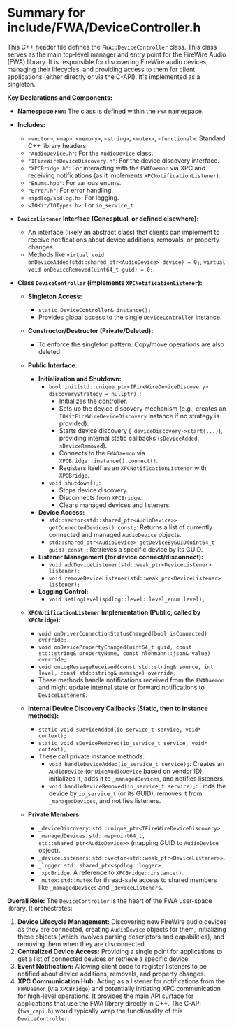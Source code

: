# Summary for include/FWA/DeviceController.h

This C++ header file defines the `FWA::DeviceController` class. This class serves as the main top-level manager and entry point for the FireWire Audio (FWA) library. It is responsible for discovering FireWire audio devices, managing their lifecycles, and providing access to them for client applications (either directly or via the C-API). It's implemented as a singleton.

**Key Declarations and Components:**

-   **Namespace `FWA`:** The class is defined within the `FWA` namespace.

-   **Includes:**
    -   `<vector>`, `<map>`, `<memory>`, `<string>`, `<mutex>`, `<functional>`: Standard C++ library headers.
    -   `"AudioDevice.h"`: For the `AudioDevice` class.
    -   `"IFireWireDeviceDiscovery.h"`: For the device discovery interface.
    -   `"XPCBridge.h"`: For interacting with the `FWADaemon` via XPC and receiving notifications (as it implements `XPCNotificationListener`).
    -   `"Enums.hpp"`: For various enums.
    -   `"Error.h"`: For error handling.
    -   `<spdlog/spdlog.h>`: For logging.
    -   `<IOKit/IOTypes.h>`: For `io_service_t`.

-   **`DeviceListener` Interface (Conceptual, or defined elsewhere):**
    -   An interface (likely an abstract class) that clients can implement to receive notifications about device additions, removals, or property changes.
    -   Methods like `virtual void onDeviceAdded(std::shared_ptr<AudioDevice> device) = 0;`, `virtual void onDeviceRemoved(uint64_t guid) = 0;`.

-   **Class `DeviceController` (implements `XPCNotificationListener`):**
    -   **Singleton Access:**
        -   `static DeviceController& instance();`
        -   Provides global access to the single `DeviceController` instance.
    -   **Constructor/Destructor (Private/Deleted):**
        -   To enforce the singleton pattern. Copy/move operations are also deleted.
    -   **Public Interface:**
        -   **Initialization and Shutdown:**
            -   `bool init(std::unique_ptr<IFireWireDeviceDiscovery> discoveryStrategy = nullptr);`:
                -   Initializes the controller.
                -   Sets up the device discovery mechanism (e.g., creates an `IOKitFireWireDeviceDiscovery` instance if no strategy is provided).
                -   Starts device discovery (`_deviceDiscovery->start(...)`), providing internal static callbacks (`sDeviceAdded`, `sDeviceRemoved`).
                -   Connects to the `FWADaemon` via `XPCBridge::instance().connect()`.
                -   Registers itself as an `XPCNotificationListener` with `XPCBridge`.
            -   `void shutdown();`:
                -   Stops device discovery.
                -   Disconnects from `XPCBridge`.
                -   Clears managed devices and listeners.
        -   **Device Access:**
            -   `std::vector<std::shared_ptr<AudioDevice>> getConnectedDevices() const;`: Returns a list of currently connected and managed `AudioDevice` objects.
            -   `std::shared_ptr<AudioDevice> getDeviceByGUID(uint64_t guid) const;`: Retrieves a specific device by its GUID.
        -   **Listener Management (for device connect/disconnect):**
            -   `void addDeviceListener(std::weak_ptr<DeviceListener> listener);`
            -   `void removeDeviceListener(std::weak_ptr<DeviceListener> listener);`
        -   **Logging Control:**
            -   `void setLogLevel(spdlog::level::level_enum level);`

    -   **`XPCNotificationListener` Implementation (Public, called by `XPCBridge`):**
        -   `void onDriverConnectionStatusChanged(bool isConnected) override;`
        -   `void onDevicePropertyChanged(uint64_t guid, const std::string& propertyName, const nlohmann::json& value) override;`
        -   `void onLogMessageReceived(const std::string& source, int level, const std::string& message) override;`
        -   These methods handle notifications received from the `FWADaemon` and might update internal state or forward notifications to `DeviceListener`s.

    -   **Internal Device Discovery Callbacks (Static, then to instance methods):**
        -   `static void sDeviceAdded(io_service_t service, void* context);`
        -   `static void sDeviceRemoved(io_service_t service, void* context);`
        -   These call private instance methods:
            -   `void handleDeviceAdded(io_service_t service);`: Creates an `AudioDevice` (or `DiceAudioDevice` based on vendor ID), initializes it, adds it to `_managedDevices`, and notifies listeners.
            -   `void handleDeviceRemoved(io_service_t service);`: Finds the device by `io_service_t` (or its GUID), removes it from `_managedDevices`, and notifies listeners.

    -   **Private Members:**
        -   `_deviceDiscovery`: `std::unique_ptr<IFireWireDeviceDiscovery>`.
        -   `_managedDevices`: `std::map<uint64_t, std::shared_ptr<AudioDevice>>` (mapping GUID to `AudioDevice` object).
        -   `_deviceListeners`: `std::vector<std::weak_ptr<DeviceListener>>`.
        -   `_logger`: `std::shared_ptr<spdlog::logger>`.
        -   `_xpcBridge`: A reference to `XPCBridge::instance()`.
        -   `_mutex`: `std::mutex` for thread-safe access to shared members like `_managedDevices` and `_deviceListeners`.

**Overall Role:**
The `DeviceController` is the heart of the FWA user-space library. It orchestrates:
1.  **Device Lifecycle Management:** Discovering new FireWire audio devices as they are connected, creating `AudioDevice` objects for them, initializing these objects (which involves parsing descriptors and capabilities), and removing them when they are disconnected.
2.  **Centralized Device Access:** Providing a single point for applications to get a list of connected devices or retrieve a specific device.
3.  **Event Notification:** Allowing client code to register listeners to be notified about device additions, removals, and property changes.
4.  **XPC Communication Hub:** Acting as a listener for notifications from the `FWADaemon` (via `XPCBridge`) and potentially initiating XPC communication for high-level operations.
It provides the main API surface for applications that use the FWA library directly in C++. The C-API (`fwa_capi.h`) would typically wrap the functionality of this `DeviceController`.
